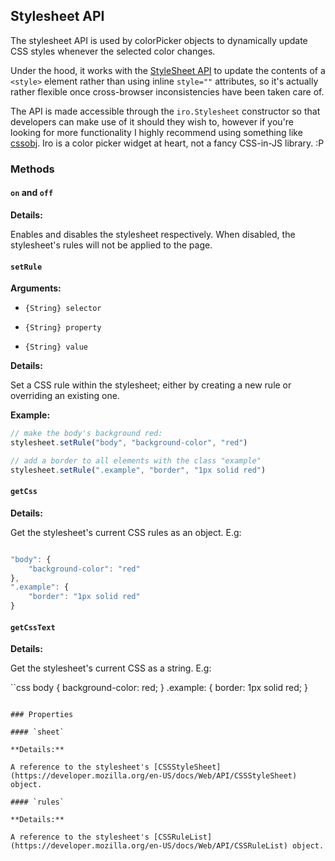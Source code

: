 ## Stylesheet API

The stylesheet API is used by colorPicker objects to dynamically update CSS styles whenever the selected color changes.

Under the hood, it works with the [StyleSheet API](https://developer.mozilla.org/en-US/docs/Web/API/Stylesheet) to update the contents of a `<style>` element rather than using inline `style=""` attributes, so it's actually rather flexible once cross-browser inconsistencies have been taken care of.

The API is made accessible through the `iro.Stylesheet` constructor so that developers can make use of it should they wish to, however if you're looking for more functionality I highly recommend using something like [cssobj](https://github.com/cssobj/cssobj). Iro is a color picker widget at heart, not a fancy CSS-in-JS library. :P

### Methods

#### `on` and `off`

**Details:**

Enables and disables the stylesheet respectively. When disabled, the stylesheet's rules will not be applied to the page.

#### `setRule`

**Arguments:**

* `{String} selector`

* `{String} property`

* `{String} value`

**Details:**

Set a CSS rule within the stylesheet; either by creating a new rule or overriding an existing one.

**Example:**

```js
// make the body's background red:
stylesheet.setRule("body", "background-color", "red")

// add a border to all elements with the class "example"
stylesheet.setRule(".example", "border", "1px solid red")
```

#### `getCss`

**Details:**

Get the stylesheet's current CSS rules as an object. E.g:

```js

"body": {
	"background-color": "red"
},
".example": {
	"border": "1px solid red"
}

```

#### `getCssText`

**Details:**

Get the stylesheet's current CSS as a string. E.g:

``css
body {
	background-color: red;
}
.example: {
	border: 1px solid red;
}
```

### Properties

#### `sheet`

**Details:**

A reference to the stylesheet's [CSSStyleSheet](https://developer.mozilla.org/en-US/docs/Web/API/CSSStyleSheet) object.

#### `rules`

**Details:**

A reference to the stylesheet's [CSSRuleList](https://developer.mozilla.org/en-US/docs/Web/API/CSSRuleList) object.
